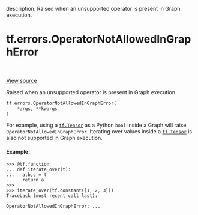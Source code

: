 description: Raised when an unsupported operator is present in Graph execution.

<div itemscope itemtype="http://developers.google.com/ReferenceObject">
<meta itemprop="name" content="tf.errors.OperatorNotAllowedInGraphError" />
<meta itemprop="path" content="Stable" />
<meta itemprop="property" content="__init__"/>
<meta itemprop="property" content="__new__"/>
</div>

# tf.errors.OperatorNotAllowedInGraphError

<!-- Insert buttons and diff -->

<table class="tfo-notebook-buttons tfo-api nocontent" align="left">

</table>

<a target="_blank" class="external" href="/code/stable/tensorflow/python/framework/errors_impl.py">View source</a>



Raised when an unsupported operator is present in Graph execution.

<pre class="devsite-click-to-copy prettyprint lang-py tfo-signature-link">
<code>tf.errors.OperatorNotAllowedInGraphError(
    *args, **kwargs
)
</code></pre>



<!-- Placeholder for "Used in" -->

For example, using a <a href="../../tf/Tensor.md"><code>tf.Tensor</code></a> as a Python `bool` inside a Graph will
raise `OperatorNotAllowedInGraphError`. Iterating over values inside a
<a href="../../tf/Tensor.md"><code>tf.Tensor</code></a> is also not supported in Graph execution.

#### Example:


```
>>> @tf.function
... def iterate_over(t):
...   a,b,c = t
...   return a
>>>
>>> iterate_over(tf.constant([1, 2, 3]))
Traceback (most recent call last):
...
OperatorNotAllowedInGraphError: ...
```

